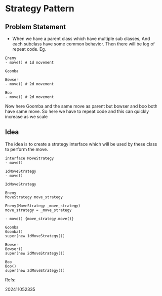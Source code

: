 # Strategy Pattern

## Problem Statement
- When we have a parent class which have multiple sub classes, And each subclass have some common behavior. Then there will be log of repeat code.
Eg.
```
Enemy
- move() # 1d movement

Goomba

Bowser
- move() # 2d movement

Boo
- move() # 2d movement
```

Now here Goomba and the same move as parent but bowser and boo both have same move. So here we have to repeat code and this can quickly increase as we scale

## Idea
The idea is to create a strategy interface which will be used by these class to perform the move.

```
interface MoveStrategy
- move()

1dMoveStrategy
- move()

2dMoveStrategy

Enemy
MoveStrategy move_strategy

Enemy(MoveStrategy _move_strategy)
move_strategy = _move_strategy

- move() {move_strategy.move()}

Goomba
Goomba()
super(new 1dMoveStrategy())

Bowser
Bowser()
super(new 2dMoveStrategy())

Boo
Boo()
super(new 2dMoveStrategy())

```


Refs: 


202411052335
